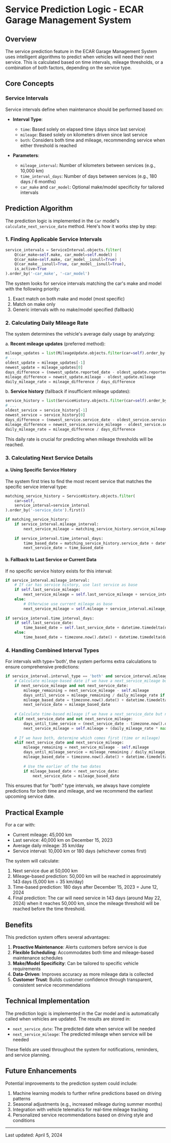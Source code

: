 # Service Prediction Logic - ECAR Garage Management System

## Overview

The service prediction feature in the ECAR Garage Management System uses intelligent algorithms to predict when vehicles will need their next service. This is calculated based on time intervals, mileage thresholds, or a combination of both factors, depending on the service type.

## Core Concepts

### Service Intervals

Service intervals define when maintenance should be performed based on:

- **Interval Type**:
  - `time`: Based solely on elapsed time (days since last service)
  - `mileage`: Based solely on kilometers driven since last service
  - `both`: Considers both time and mileage, recommending service when either threshold is reached

- **Parameters**:
  - `mileage_interval`: Number of kilometers between services (e.g., 10,000 km)
  - `time_interval_days`: Number of days between services (e.g., 180 days / 6 months)
  - `car_make` and `car_model`: Optional make/model specificity for tailored intervals

## Prediction Algorithm

The prediction logic is implemented in the `Car` model's `calculate_next_service_date` method. Here's how it works step by step:

### 1. Finding Applicable Service Intervals

```python
service_intervals = ServiceInterval.objects.filter(
    Q(car_make=self.make, car_model=self.model) | 
    Q(car_make=self.make, car_model__isnull=True) |
    Q(car_make__isnull=True, car_model__isnull=True),
    is_active=True
).order_by('-car_make', '-car_model')
```

The system looks for service intervals matching the car's make and model with the following priority:
1. Exact match on both make and model (most specific)
2. Match on make only
3. Generic intervals with no make/model specified (fallback)

### 2. Calculating Daily Mileage Rate

The system determines the vehicle's average daily usage by analyzing:

a. **Recent mileage updates** (preferred method):
```python
mileage_updates = list(MileageUpdate.objects.filter(car=self).order_by('-reported_date')[:10])
# ...
oldest_update = mileage_updates[-1]
newest_update = mileage_updates[0]
days_difference = (newest_update.reported_date - oldest_update.reported_date).days
mileage_difference = newest_update.mileage - oldest_update.mileage
daily_mileage_rate = mileage_difference / days_difference
```

b. **Service history** (fallback if insufficient mileage updates):
```python
service_history = list(ServiceHistory.objects.filter(car=self).order_by('-service_date')[:5])
# ...
oldest_service = service_history[-1]
newest_service = service_history[0]
days_difference = (newest_service.service_date - oldest_service.service_date).days
mileage_difference = newest_service.service_mileage - oldest_service.service_mileage
daily_mileage_rate = mileage_difference / days_difference
```

This daily rate is crucial for predicting when mileage thresholds will be reached.

### 3. Calculating Next Service Details

#### a. Using Specific Service History

The system first tries to find the most recent service that matches the specific service interval type:

```python
matching_service_history = ServiceHistory.objects.filter(
    car=self,
    service_interval=service_interval
).order_by('-service_date').first()

if matching_service_history:
    if service_interval.mileage_interval:
        next_service_mileage = matching_service_history.service_mileage + service_interval.mileage_interval
        
    if service_interval.time_interval_days:
        time_based_date = matching_service_history.service_date + datetime.timedelta(days=service_interval.time_interval_days)
        next_service_date = time_based_date
```

#### b. Fallback to Last Service or Current Data

If no specific service history exists for this interval:

```python
if service_interval.mileage_interval:
    # If car has service history, use last service as base
    if self.last_service_mileage:
        next_service_mileage = self.last_service_mileage + service_interval.mileage_interval
    else:
        # Otherwise use current mileage as base
        next_service_mileage = self.mileage + service_interval.mileage_interval
        
if service_interval.time_interval_days:
    if self.last_service_date:
        time_based_date = self.last_service_date + datetime.timedelta(days=service_interval.time_interval_days)
    else:
        time_based_date = timezone.now().date() + datetime.timedelta(days=service_interval.time_interval_days)
```

### 4. Handling Combined Interval Types

For intervals with type='both', the system performs extra calculations to ensure comprehensive predictions:

```python
if service_interval.interval_type == 'both' and service_interval.mileage_interval and service_interval.time_interval_days:
    # Calculate mileage-based date if we have a next_service_mileage but no next_service_date
    if next_service_mileage and not next_service_date:
        mileage_remaining = next_service_mileage - self.mileage
        days_until_service = mileage_remaining / daily_mileage_rate if daily_mileage_rate > 0 else 365
        mileage_based_date = timezone.now().date() + datetime.timedelta(days=days_until_service)
        next_service_date = mileage_based_date
        
    # Calculate time-based mileage if we have a next_service_date but no next_service_mileage
    elif next_service_date and not next_service_mileage:
        days_until_time_service = (next_service_date - timezone.now().date()).days
        next_service_mileage = self.mileage + (daily_mileage_rate * max(days_until_time_service, 0))
        
    # If we have both, determine which comes first (time or mileage)
    elif next_service_date and next_service_mileage:
        mileage_remaining = next_service_mileage - self.mileage
        days_until_mileage_service = mileage_remaining / daily_mileage_rate if daily_mileage_rate > 0 else 365
        mileage_based_date = timezone.now().date() + datetime.timedelta(days=days_until_mileage_service)
        
        # Use the earlier of the two dates
        if mileage_based_date < next_service_date:
            next_service_date = mileage_based_date
```

This ensures that for "both" type intervals, we always have complete predictions for both time and mileage, and we recommend the earliest upcoming service date.

## Practical Example

For a car with:
- Current mileage: 45,000 km
- Last service: 40,000 km on December 15, 2023
- Average daily mileage: 35 km/day
- Service interval: 10,000 km or 180 days (whichever comes first)

The system will calculate:
1. Next service due at 50,000 km
2. Mileage-based prediction: 50,000 km will be reached in approximately 143 days (5,000 km ÷ 35 km/day)
3. Time-based prediction: 180 days after December 15, 2023 = June 12, 2024
4. Final prediction: The car will need service in 143 days (around May 22, 2024) when it reaches 50,000 km, since the mileage threshold will be reached before the time threshold.

## Benefits

This prediction system offers several advantages:

1. **Proactive Maintenance**: Alerts customers before service is due
2. **Flexible Scheduling**: Accommodates both time and mileage-based maintenance schedules
3. **Make/Model Specificity**: Can be tailored to specific vehicle requirements
4. **Data-Driven**: Improves accuracy as more mileage data is collected
5. **Customer Trust**: Builds customer confidence through transparent, consistent service recommendations

## Technical Implementation

The prediction logic is implemented in the Car model and is automatically called when vehicles are updated. The results are stored in:

- `next_service_date`: The predicted date when service will be needed
- `next_service_mileage`: The predicted mileage when service will be needed

These fields are used throughout the system for notifications, reminders, and service planning.

## Future Enhancements

Potential improvements to the prediction system could include:

1. Machine learning models to further refine predictions based on driving patterns
2. Seasonal adjustments (e.g., increased mileage during summer months)
3. Integration with vehicle telematics for real-time mileage tracking
4. Personalized service recommendations based on driving style and conditions

---

Last updated: April 5, 2024 
